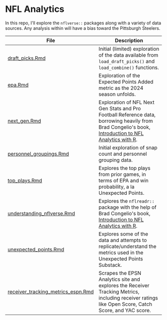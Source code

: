 # NFL Analytics 

In this repo, I'll explore the `nflverse::` packages along with a variety of data sources. Any analysis within will have a bias toward the Pittsburgh Steelers.

| File | Description |
|------|-------------|
| [draft_picks.Rmd](draft_picks.Rmd) | Initial (limited) exploration of the data available from `load_draft_picks()` and `load_combine()` functions. |
| [epa.Rmd](epa.Rmd) | Exploration of the Expected Points Added metric as the 2024 season unfolds. |
| [next_gen.Rmd](next_gen.Rmd) | Exploration of NFL Next Gen Stats and Pro Football Reference data, borrowing heavily from Brad Congelio's book, [Introduction to NFL Analytics with R](https://bradcongelio.com/nfl-analytics-with-r-book/). |
| [personnel_groupings.Rmd](personnel_groupings.Rmd) | Initial exploration of snap count and personnel grouping data. |
| [top_plays.Rmd](top_plays.Rmd) | Explores the top plays from prior games, in terms of EPA and win probability, a la Unexpected Points. |
| [understanding_nflverse.Rmd](understanding_nflverse.Rmd) | Explores the `nflreadr::` package with the help of Brad Congelio's book, [Introduction to NFL Analytics with R](https://bradcongelio.com/nfl-analytics-with-r-book/). |
| [unexpected_points.Rmd](unexpected_points.Rmd) | Explores some of the data and attempts to replicate/understand the metrics used in the Unexpected Points Substack. |
| [receiver_tracking_metrics_espn.Rmd](receiver_tracking_metrics_espn.Rmd) | Scrapes the EPSN Analytics site and explores the Receiver Tracking Metrics, including receiver ratings like Open Score, Catch Score, and YAC score. |